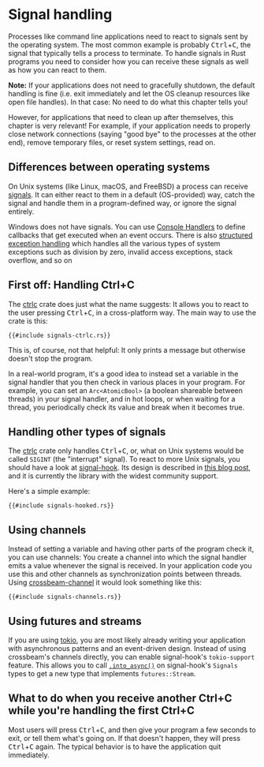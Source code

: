 # Signal handling

Processes
like command line applications
need to react to signals sent by the operating system.
The most common example is probably <kbd>Ctrl</kbd>+<kbd>C</kbd>,
the signal that typically tells a process to terminate.
To handle signals in Rust programs
you need to consider how you can receive these signals
as well as how you can react to them.

<aside>

**Note:**
If your applications does not need to gracefully shutdown,
the default handling is fine
(i.e. exit immediately
and let the OS cleanup resources like open file handles).
In that case:
No need to do what this chapter tells you!

However,
for applications that need to clean up after themselves,
this chapter is very relevant!
For example,
if your application needs to
properly close network connections
(saying "good bye" to the processes at the other end),
remove temporary files,
or reset system settings,
read on.

</aside>

## Differences between operating systems

On Unix systems
(like Linux, macOS, and FreeBSD)
a process can receive [signals].
It can either react to them
in a default (OS-provided) way,
catch the signal and handle them in a program-defined way,
or ignore the signal entirely.

[signals]: https://manpages.ubuntu.com/manpages/bionic/en/man7/signal.7.html

Windows does not have signals.
You can use [Console Handlers]
to define callbacks that get executed when an event occurs.
There is also [structured exception handling]
which handles all the various types of system exceptions such as division by zero, invalid access exceptions, stack overflow, and so on

[Console Handlers]: https://docs.microsoft.com/de-de/windows/console/console-control-handlers
[structured exception handling]: https://docs.microsoft.com/en-us/windows/desktop/debug/structured-exception-handling

## First off: Handling Ctrl+C

The [ctrlc] crate does just what the name suggests:
It allows you to react to the user pressing <kbd>Ctrl</kbd>+<kbd>C</kbd>,
in a cross-platform way.
The main way to use the crate is this:

[ctrlc]: https://crates.io/crates/ctrlc

```rust,ignore
{{#include signals-ctrlc.rs}}
```

This is, of course, not that helpful:
It only prints a message but otherwise doesn't stop the program.

In a real-world program,
it's a good idea to instead set a variable in the signal handler
that you then check in various places in your program.
For example,
you can set an `Arc<AtomicBool>`
(a boolean shareable between threads)
in your signal handler,
and in hot loops,
or when waiting for a thread,
you periodically check its value
and break when it becomes true.

## Handling other types of signals

The [ctrlc] crate only handles <kbd>Ctrl</kbd>+<kbd>C</kbd>,
or, what on Unix systems would be called `SIGINT` (the "interrupt" signal).
To react to more Unix signals,
you should have a look at [signal-hook].
Its design is described in [this blog post][signal-hook-post],
and it is currently the library with the widest community support.

Here's a simple example:

```rust,ignore
{{#include signals-hooked.rs}}
```

[signal-hook-post]: https://vorner.github.io/2018/06/28/signal-hook.html

## Using channels

Instead of setting a variable
and having other parts of the program check it,
you can use channels:
You create a channel into which the signal handler emits a value
whenever the signal is received.
In your application code you use
this and other channels
as synchronization points between threads.
Using [crossbeam-channel] it would look something like this:

[crossbeam-channel]: https://crates.io/crates/crossbeam-channel

```rust,ignore
{{#include signals-channels.rs}}
```

## Using futures and streams

If you are using [tokio],
you are most likely already writing your application
with asynchronous patterns and an event-driven design.
Instead of using crossbeam's channels directly,
you can enable signal-hook's `tokio-support` feature.
This allows you to call [`.into_async()`]
on signal-hook's `Signals` types
to get a new type that implements `futures::Stream`.

[signal-hook]: https://crates.io/crates/signal-hook
[tokio]: https://tokio.rs/
[`.into_async()`]: https://docs.rs/signal-hook/0.1.6/signal_hook/iterator/struct.Signals.html#method.into_async

## What to do when you receive another Ctrl+C while you're handling the first Ctrl+C

Most users will press <kbd>Ctrl</kbd>+<kbd>C</kbd>,
and then give your program a few seconds to exit,
or tell them what's going on.
If that doesn't happen,
they will press <kbd>Ctrl</kbd>+<kbd>C</kbd> again.
The typical behavior is to have the application quit immediately.
